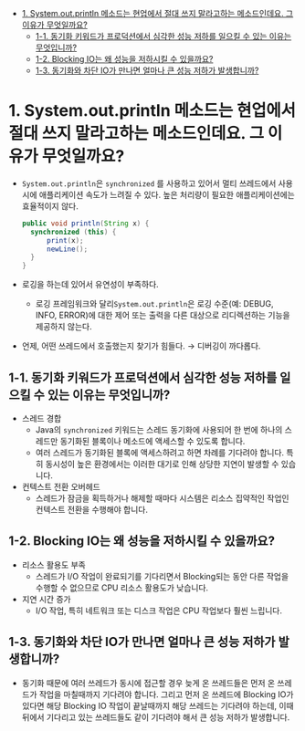 <!-- TOC -->

* [1. System.out.println 메소드는 현업에서 절대 쓰지 말라고하는 메소드인데요. 그 이유가 무엇일까요?](#1-systemoutprintln-메소드는-현업에서-절대-쓰지-말라고하는-메소드인데요-그-이유가-무엇일까요)
  * [1-1. 동기화 키워드가 프로덕션에서 심각한 성능 저하를 일으킬 수 있는 이유는 무엇입니까?](#1-1-동기화-키워드가-프로덕션에서-심각한-성능-저하를-일으킬-수-있는-이유는-무엇입니까)
  * [1-2. Blocking IO는 왜 성능을 저하시킬 수 있을까요?](#1-2-blocking-io는-왜-성능을-저하시킬-수-있을까요)
  * [1-3. 동기화와 차단 IO가 만나면 얼마나 큰 성능 저하가 발생합니까?](#1-3-동기화와-차단-io가-만나면-얼마나-큰-성능-저하가-발생합니까)

<!-- TOC -->

# 1. System.out.println 메소드는 현업에서 절대 쓰지 말라고하는 메소드인데요. 그 이유가 무엇일까요?

- `System.out.println`은 `synchronized` 를 사용하고 있어서 멀티 쓰레드에서 사용시에 애플리케이션 속도가 느려질 수 있다. 높은 처리량이 필요한 애플리케이션에는 효율적이지 않다.

  ``` java
  public void println(String x) {
    synchronized (this) {
        print(x);
        newLine();
    }
  }
  ```

- 로깅을 하는데 있어서 유연성이 부족하다.
  - 로깅 프레임워크와 달리`System.out.println`은 로깅 수준(예: DEBUG, INFO, ERROR)에 대한 제어 또는 출력을 다른 대상으로 리디렉션하는 기능을 제공하지 않는다.
- 언제, 어떤 쓰레드에서 호출했는지 찾기가 힘들다. → 디버깅이 까다롭다.

## 1-1. 동기화 키워드가 프로덕션에서 심각한 성능 저하를 일으킬 수 있는 이유는 무엇입니까?

- 스레드 경합
  - Java의 `synchronized` 키워드는 스레드 동기화에 사용되어 한 번에 하나의 스레드만 동기화된 블록이나 메소드에 액세스할 수 있도록 합니다.
  - 여러 스레드가 동기화된 블록에 액세스하려고 하면 차례를 기다려야 합니다. 특히 동시성이 높은 환경에서는 이러한 대기로 인해 상당한 지연이 발생할 수 있습니다.
- 컨텍스트 전환 오버헤드
  - 스레드가 잠금을 획득하거나 해제할 때마다 시스템은 리소스 집약적인 작업인 컨텍스트 전환을 수행해야 합니다.

## 1-2. Blocking IO는 왜 성능을 저하시킬 수 있을까요?

- 리소스 활용도 부족
  - 스레드가 I/O 작업이 완료되기를 기다리면서 Blocking되는 동안 다른 작업을 수행할 수 없으므로 CPU 리소스 활용도가 낮습니다.
- 지연 시간 증가
  - I/O 작업, 특히 네트워크 또는 디스크 작업은 CPU 작업보다 훨씬 느립니다.

## 1-3. 동기화와 차단 IO가 만나면 얼마나 큰 성능 저하가 발생합니까?

- 동기화 때문에 여러 쓰레드가 동시에 접근할 경우 늦게 온 쓰레드들은 먼저 온 쓰레드가 작업을 마칠때까지 기다려야 합니다.
  그리고 먼저 온 쓰레드에 Blocking IO가 있다면 해당 Blocking IO 작업이 끝날때까지 해당 쓰레드는 기다려야 하는데, 이때 뒤에서 기다리고 있는 쓰레드들도 같이 기다려야 해서 큰 성능 저하가
  발생합니다.
